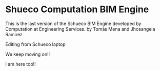 <h1>Shueco Computation BIM Engine</h1> 

<p>
  This is the last version of the Schueco BIM Engine developed by Computation at Engineering Services. 
by Tomás Mena and Jhosangela Ramirez

Editing from Schueco laptop

We keep moving on!!

I am here too!!
</p>
